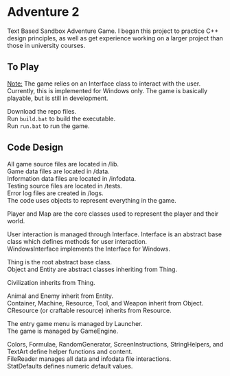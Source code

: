 # Adventure 2
 
Text Based Sandbox Adventure Game. I began this project to practice C++ design principles, as well as get experience working on a larger project than those in university courses.

## To Play

<u>Note:</u> The game relies on an Interface class to interact with the user. Currently, this is implemented for Windows only. The game is basically playable, but is still in development.

Download the repo files. <br/>
Run `build.bat` to build the executable. <br/>
Run `run.bat` to run the game.

## Code Design

All game source files are located in /lib. <br/>
Game data files are located in /data. <br/>
Information data files are located in /infodata. <br/>
Testing source files are located in /tests. <br/>
Error log files are created in /logs. <br/>
The code uses objects to represent everything in the game. <br/>

Player and Map are the core classes used to represent the player and their world.

User interaction is managed through Interface. Interface is an abstract base class which defines methods for user interaction. <br/>
WindowsInterface implements the Interface for Windows.

Thing is the root abstract base class. <br/>
Object and Entity are abstract classes inheriting from Thing.

Civilization inherits from Thing.

Animal and Enemy inherit from Entity. <br/>
Container, Machine, Resource, Tool, and Weapon inherit from Object. <br/>
CResource (or craftable resource) inherits from Resource.

The entry game menu is managed by Launcher. <br/>
The game is managed by GameEngine.

Colors, Formulae, RandomGenerator, ScreenInstructions, StringHelpers, and TextArt define helper functions and content. <br/>
FileReader manages all data and infodata file interactions. <br/>
StatDefaults defines numeric default values.